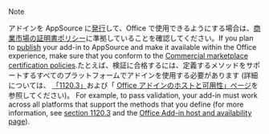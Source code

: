 > [!NOTE]
> <span data-ttu-id="37465-101">アドインを AppSource に[発行](../publish/publish.md)して、Office で使用できるようにする場合は、[商業市場の証明書ポリシー](/legal/marketplace/certification-policies)に準拠していることを確認してください。</span><span class="sxs-lookup"><span data-stu-id="37465-101">If you plan to [publish](../publish/publish.md) your add-in to AppSource and make it available within the Office experience, make sure that you conform to the [Commercial marketplace certification policies](/legal/marketplace/certification-policies).</span></span><span data-ttu-id="37465-102">たとえば、検証に合格するには、定義するメソッドをサポートするすべてのプラットフォームでアドインを使用する必要があります (詳細については、 [「1120.3」](/legal/marketplace/certification-policies#11203-functionality)および「 [Office アドインのホストと可用性」ページ](../overview/office-add-in-availability.md)を参照してください)。</span><span class="sxs-lookup"><span data-stu-id="37465-102"> For example, to pass validation, your add-in must work across all platforms that support the methods that you define (for more information, see [section 1120.3](/legal/marketplace/certification-policies#11203-functionality) and the [Office Add-in host and availability page](../overview/office-add-in-availability.md)).</span></span>